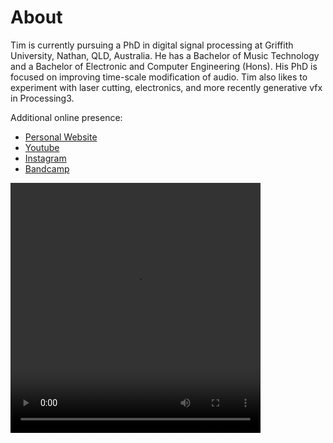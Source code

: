 # About

Tim is currently pursuing a PhD in digital signal processing at Griffith University, Nathan, QLD, Australia.
He has a Bachelor of Music Technology and a Bachelor of Electronic and Computer Engineering (Hons).
His PhD is focused on improving time-scale modification of audio.
Tim also likes to experiment with laser cutting, electronics, and more recently generative vfx in Processing3.

Additional online presence:
- [Personal Website](http://www.timrobertssound.com.au)
- [Youtube](https://www.youtube.com/c/TimRobertsSound)
- [Instagram](https://www.instagram.com/zygurt)
- [Bandcamp](https://timrobertssound.bandcamp.com)

<video width="400" height="400" controls loop>
 <source src="https://github.com/zygurt/zygurt.github.io/raw/master/Media/Sines.mp4" type="video/mp4">
Your browser does not support the video tag.
</video>
